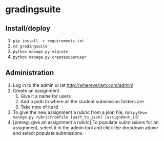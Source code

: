 # gradingsuite

## Install/deploy

1. `pip install -r requirements.txt`
2. `cd gradingsuite`
4. `python manage.py migrate`
5. `python manage.py createsuperuser`

## Administration

1. Log in to the admin ui (at http://whereveriam.com/admin)
2. Create an assignment
    1. Give it a name for users
    2. Add a path to where all the student submission folders are
    3. Take note of its id
3. To give the new assignment a rubric from a json file, run `python manage.py rubricfromfile [path_to_json] [assignment_id]`
4. [prereg:  give an assignment a rubric] To populate submissions for an assignment, select it in the admin tool and click the dropdown above and select populate submissions. 
